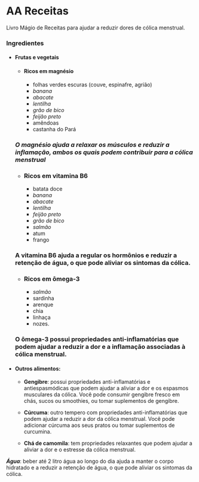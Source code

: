 # AA Receitas

Livro Mágio de Receitas para ajudar a reduzir dores de cólica menstrual.

### Ingredientes

- #### Frutas e vegetais

    -  #### Ricos em magnésio

        - folhas verdes escuras (couve, espinafre, agrião) 
        - _banana_
        - _abacate_
        - _lentilha_
        - _grão de bico_
        - _feijão preto_ 
        - amêndoas
        - castanha do Pará
    ### _O magnésio ajuda a relaxar os músculos e reduzir a inflamação, ambos os quais podem contribuir para a cólica menstrual_


    - ### Ricos em vitamina B6
        - batata doce
        - _banana_
        - _abacate_
        - _lentilha_
        - _feijão preto_
        - _grão de bico_
        - _salmão_
        - atum
        - frango
    ### A vitamina B6 ajuda a regular os hormônios e reduzir a retenção de água, o que pode aliviar os sintomas da cólica.

    - ### Ricos em ômega-3
        - _salmão_
        - sardinha
        - arenque
        - chia
        - linhaça
        - nozes. 
    ### O ômega-3 possui propriedades anti-inflamatórias que podem ajudar a reduzir a dor e a inflamação associadas à cólica menstrual.

- #### Outros alimentos:

    - **Gengibre**: possui propriedades anti-inflamatórias e antiespasmódicas que podem ajudar a aliviar a dor e os espasmos musculares da cólica. Você pode consumir gengibre fresco em chás, sucos ou smoothies, ou tomar suplementos de gengibre.

    - **Cúrcuma**: outro tempero com propriedades anti-inflamatórias que podem ajudar a reduzir a dor da cólica menstrual. Você pode adicionar cúrcuma aos seus pratos ou tomar suplementos de curcumina.

    - **Chá de camomila**: tem propriedades relaxantes que podem ajudar a aliviar a dor e o estresse da cólica menstrual.


_**Água**_: beber até 2 litro água ao longo do dia ajuda a manter o corpo hidratado e a reduzir a retenção de água, o que pode aliviar os sintomas da cólica.
